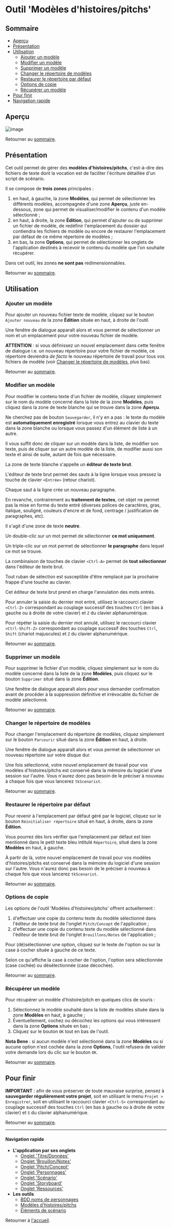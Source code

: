 
# Outil 'Modèles d'histoires/pitchs'

## <a name="sommaire"/>Sommaire

* [Aperçu](#screenshot)
* [Présentation](#introduction)
* [Utilisation](#utilisation)
    * [Ajouter un modèle](#template_add)
    * [Modifier un modèle](#template_edit)
    * [Supprimer un modèle](#template_del)
    * [Changer le répertoire de modèles](#template_browse)
    * [Restaurer le répertoire par défaut](#template_reset)
    * [Options de copie](#template_options)
    * [Récupérer un modèle](#template_get)
* [Pour finir](#pour-finir)
* [Navigation rapide](#navigation-rapide)


## <a name="screenshot"/>Aperçu

![image](../../images/screenshots/fr/screenshot-004.png)

Retourner au [sommaire](#sommaire).


## <a name="introduction"/>Présentation

Cet outil permet de gérer des **modèles d'histoires/pitchs**,
c'est-à-dire des fichiers de texte dont la vocation est de faciliter
l'écriture détaillée d'un script de scénario.

Il se compose de **trois zones** principales&nbsp;:

1. en haut, à gauche, la zone **Modèles**, qui permet de sélectionner
les différents modèles, accompagnée d'une zone **Aperçu**, juste
en-dessous, zone qui permet de visualiser/modifier le contenu d'un
modèle sélectionné&nbsp;;
1. en haut, à droite, la zone **Édition**, qui permet d'ajouter ou de
supprimer un fichier de modèle, de redéfinir l'emplacement du dossier
qui contiendra les fichiers de modèle ou encore de restaurer
l'emplacement par défaut de ce même répertoire de modèles&nbsp;;
1. en bas, la zone **Options**, qui permet de sélectionner les onglets
de l'application destinés à recevoir le contenu du modèle que l'on
souhaite récupérer.

Dans cet outil, les zones **ne sont pas** redimensionnables.


Retourner au [sommaire](#sommaire).


## <a name="utilisation"/>Utilisation

### <a name="template_add"/>Ajouter un modèle

Pour ajouter un nouveau fichier texte de modèle, cliquez sur le bouton
`Ajouter nouveau` de la zone **Édition** située en haut, à droite de
l'outil.

Une fenêtre de dialogue apparaît alors et vous permet de sélectionner
un nom et un emplacement pour votre nouveau fichier de modèle.

**ATTENTION**&nbsp;: si vous définissez un nouvel emplacement dans
cette fenêtre de dialogue i.e. un nouveau répertoire pour votre fichier
de modèle, ce répertoire deviendra *de facto* le nouveau répertoire de
travail pour tous vos fichiers de modèle (voir [Changer le répertoire
de modèles](#template_browse), plus bas).

Retourner au [sommaire](#sommaire).

### <a name="template_edit"/>Modifier un modèle

Pour modifier le contenu texte d'un fichier de modèle, cliquez
simplement sur le nom du modèle concerné dans la liste de la zone
**Modèles**, puis cliquez dans la zone de texte blanche qui se trouve
dans la zone **Aperçu**.

Ne cherchez pas de bouton `Sauvegarder`, il n'y en a pas&nbsp;: le
texte du modèle est **automatiquement enregistré** lorsque vous entrez
au clavier du texte dans la zone blanche ou lorsque vous passez d'un
élément de liste à un autre.

Il vous suffit donc de cliquer sur un modèle dans la liste, de modifier
son texte, puis de cliquer sur un autre modèle de la liste, de modifier
aussi son texte et ainsi de suite, autant de fois que nécessaire.

La zone de texte blanche s'appelle un **éditeur de texte brut**.

L'éditeur de texte brut permet des sauts à la ligne lorsque vous
pressez la touche de clavier `<Entrée>` (retour chariot).

Chaque saut à la ligne crée un nouveau paragraphe.

En revanche, contrairement au **traitement de textes**, cet objet ne
permet pas la mise en forme du texte entré (diverses polices de
caractères, gras, italique, souligné, couleurs d'encre et de fond,
centrage / justification de paragraphes, etc).

Il s'agit d'une zone de texte **neutre**.

Un double-clic sur un mot permet de sélectionner **ce mot uniquement**.

Un triple-clic sur un mot permet de sélectionner **le paragraphe** dans
lequel ce mot se trouve.

La combinaison de touches de clavier `<Ctrl-A>` permet de **tout
sélectionner** dans l'éditeur de texte brut.

Tout ruban de sélection est susceptible d'être remplacé par la
prochaine frappe d'une touche au clavier.

Cet éditeur de texte brut prend en charge l'annulation des mots entrés.

Pour annuler la saisie du dernier mot entré, utilisez le raccourci
clavier `<Ctrl-Z>` correspondant au couplage successif des touches
`Ctrl` (en bas à gauche ou à droite de votre clavier) et `Z` du clavier
alphanumérique.

Pour répéter la saisie du dernier mot annulé, utilisez le raccourci
clavier `<Ctrl-Shift-Z>` correspondant au couplage successif des
touches `Ctrl`, `Shift` (chariot majuscules) et `Z` du clavier
alphanumérique.

Retourner au [sommaire](#sommaire).

### <a name="template_del"/>Supprimer un modèle

Pour supprimer le fichier d'un modèle, cliquez simplement sur le nom du
modèle concerné dans la liste de la zone **Modèles**, puis cliquez sur
le bouton `Supprimer` situé dans la zone **Édition**.

Une fenêtre de dialogue apparaît alors pour vous demander confirmation
avant de procéder à la suppression définitive et irrévocable du fichier
de modèle sélectionné.

Retourner au [sommaire](#sommaire).

### <a name="template_browse"/>Changer le répertoire de modèles

Pour changer l'emplacement du répertoire de modèles, cliquez simplement
sur le bouton `Parcourir` situé dans la zone **Édition** en haut, à
droite.

Une fenêtre de dialogue apparaît alors et vous permet de sélectionner
un nouveau répertoire sur votre disque dur.

Une fois sélectionné, votre nouvel emplacement de travail pour vos
modèles d'histoires/pitchs est conservé dans la mémoire du logiciel
d'une session sur l'autre. Vous n'aurez donc pas besoin de le préciser
à nouveau à chaque fois que vous lancerez `tkScenarist`.

Retourner au [sommaire](#sommaire).

### <a name="template_reset"/>Restaurer le répertoire par défaut

Pour revenir à l'emplacement par défaut géré par le logiciel, cliquez
sur le bouton `Réinitialiser répertoire` situé en haut, à droite, dans
la zone **Édition**.

Vous pourrez dès lors vérifier que l'emplacement par défaut est bien
mentionné dans le petit texte bleu intitulé `Répertoire`, situé dans la
zone **Modèles** en haut, à gauche.

À partir de là, votre nouvel emplacement de travail pour vos modèles
d'histoires/pitchs est conservé dans la mémoire du logiciel d'une
session sur l'autre. Vous n'aurez donc pas besoin de le préciser à
nouveau à chaque fois que vous lancerez `tkScenarist`.

Retourner au [sommaire](#sommaire).

### <a name="template_options"/>Options de copie

Les options de l'outil 'Modèles d'histoires/pitchs' offrent
actuellement&nbsp;:

1. d'effectuer une copie du contenu texte du modèle sélectionné dans
l'éditeur de texte brut de l'onglet `Pitch/Concept` de
l'application&nbsp;;
1. d'effectuer une copie du contenu texte du modèle sélectionné dans
l'éditeur de texte brut de l'onglet `Brouillons/Notes` de
l'application&nbsp;;

Pour (dé)sélectionner une option, cliquez sur le texte de l'option ou
sur la case à cocher située à gauche de ce texte.

Selon ce qu'affiche la case à cocher de l'option, l'option sera
sélectionnée (case cochée) ou désélectionnée (case décochée).

Retourner au [sommaire](#sommaire).

### <a name="template_get"/>Récupérer un modèle

Pour récupérer un modèle d'histoire/pitch en quelques clics de
souris&nbsp;:

1. Sélectionnez le modèle souhaité dans la liste de modèles située dans
la zone **Modèles** en haut, à gauche&nbsp;;
1. Éventuellement, cochez ou décochez les options qui vous intéressent
dans la zone **Options** située en bas&nbsp;;
1. Cliquez sur le bouton `OK` tout en bas de l'outil.

**Nota Bene**&nbsp;: si aucun modèle n'est sélectionné dans la zone
**Modèles** ou si aucune option n'est cochée dans la zone **Options**,
l'outil refusera de valider votre demande lors du clic sur le bouton
`OK`.

Retourner au [sommaire](#sommaire).


## <a name="pour-finir"/>Pour finir

**IMPORTANT**&nbsp;: afin de vous préserver de toute mauvaise surprise,
pensez à **sauvegarder régulièrement votre projet**, soit en utilisant
le menu `Projet > Enregistrer`, soit en utilisant le raccourci clavier
`<Ctrl-S>` correspondant au couplage successif des touches `Ctrl` (en
bas à gauche ou à droite de votre clavier) et `S` du clavier
alphanumérique.

Retourner au [sommaire](#sommaire).

---

#### <a name="navigation-rapide"/>Navigation rapide

* **L'application par ses onglets**
    * [Onglet 'Titre/Données'](fr_tab_title_data.html)
    * [Onglet 'Brouillon/Notes'](fr_tab_draft_notes.html)
    * [Onglet 'Pitch/Concept'](fr_tab_pitch_concept.html)
    * [Onglet 'Personnages'](fr_tab_characters.html)
    * [Onglet 'Scénario'](fr_tab_scenario.html)
    * [Onglet 'Storyboard'](fr_tab_storyboard.html)
    * [Onglet 'Ressources'](fr_tab_resources.html)
* **Les outils**
    * [BDD noms de personnages](fr_tools_name_db.html)
    * [Modèles d'histoires/pitchs](fr_tools_pitch_templates.html)
    * [Éléments de scénario](fr_tools_scenario_elements_editor.html)

Retourner à [l'accueil](index.html).
